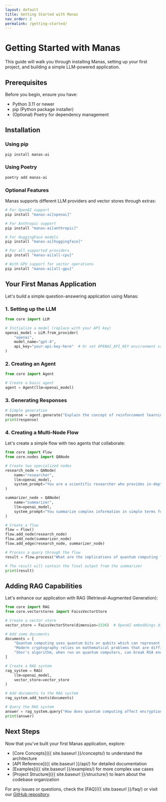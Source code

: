 ```yaml
---
layout: default
title: Getting Started with Manas
nav_order: 2
permalink: /getting-started/
---
```


# Getting Started with Manas

This guide will walk you through installing Manas, setting up your first project, and building a simple LLM-powered application.

## Prerequisites

Before you begin, ensure you have:

- Python 3.11 or newer
- pip (Python package installer)
- (Optional) Poetry for dependency management

## Installation

### Using pip

```bash
pip install manas-ai
```

### Using Poetry

```bash
poetry add manas-ai
```

### Optional Features

Manas supports different LLM providers and vector stores through extras:

```bash
# For OpenAI support
pip install "manas-ai[openai]"

# For Anthropic support
pip install "manas-ai[anthropic]"

# For HuggingFace models
pip install "manas-ai[huggingface]"

# For all supported providers
pip install "manas-ai[all-cpu]"

# With GPU support for vector operations
pip install "manas-ai[all-gpu]"
```

## Your First Manas Application

Let's build a simple question-answering application using Manas:

### 1. Setting up the LLM

```python
from core import LLM

# Initialize a model (replace with your API key)
openai_model = LLM.from_provider(
    "openai", 
    model_name="gpt-4",
    api_key="your-api-key-here"  # Or set OPENAI_API_KEY environment variable
)
```

### 2. Creating an Agent

```python
from core import Agent

# Create a basic agent
agent = Agent(llm=openai_model)
```

### 3. Generating Responses

```python
# Simple generation
response = agent.generate("Explain the concept of reinforcement learning in under 100 words.")
print(response)
```

### 4. Creating a Multi-Node Flow

Let's create a simple flow with two agents that collaborate:

```python
from core import Flow
from core.nodes import QANode

# Create two specialized nodes
research_node = QANode(
    name="researcher",
    llm=openai_model,
    system_prompt="You are a scientific researcher who provides in-depth analysis."
)

summarizer_node = QANode(
    name="summarizer", 
    llm=openai_model,
    system_prompt="You summarize complex information in simple terms for general audience."
)

# Create a flow
flow = Flow()
flow.add_node(research_node)
flow.add_node(summarizer_node)
flow.add_edge(research_node, summarizer_node)

# Process a query through the flow
result = flow.process("What are the implications of quantum computing for cryptography?")

# The result will contain the final output from the summarizer
print(result)
```

## Adding RAG Capabilities

Let's enhance our application with RAG (Retrieval-Augmented Generation):

```python
from core import RAG
from core.vectorstores import FaissVectorStore

# Create a vector store
vector_store = FaissVectorStore(dimension=1536)  # OpenAI embeddings dimension

# Add some documents
documents = [
    "Quantum computing uses quantum bits or qubits which can represent 0, 1, or both simultaneously.",
    "Modern cryptography relies on mathematical problems that are difficult for classical computers.",
    "Shor's algorithm, when run on quantum computers, can break RSA encryption efficiently."
]

# Create a RAG system
rag_system = RAG(
    llm=openai_model,
    vector_store=vector_store
)

# Add documents to the RAG system
rag_system.add_texts(documents)

# Query the RAG system
answer = rag_system.query("How does quantum computing affect encryption?")
print(answer)
```

## Next Steps

Now that you've built your first Manas application, explore:

- [Core Concepts]({{ site.baseurl }}/concepts/) to understand the architecture
- [API Reference]({{ site.baseurl }}/api/) for detailed documentation
- [Examples]({{ site.baseurl }}/examples/) for more complex use cases
- [Project Structure]({{ site.baseurl }}/structure/) to learn about the codebase organization

For any issues or questions, check the [FAQ]({{ site.baseurl }}/faq/) or visit our [GitHub repository](https://github.com/arkokoley/manas).